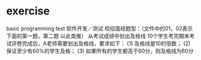 # exercise
basic programming test 
软件开发／测试 校招面经题型：（文件中的01，02表示下面的第一题，第二题 以此类推）
从考试成绩中划出及格线 
10个学生考完期末考试评卷完成后，A老师需要划出及格线，要求如下：
(1) 及格线是10的倍数；
(2) 保证至少有60%的学生及格；
(3) 如果所有的学生都高于60分，则及格线为60分
